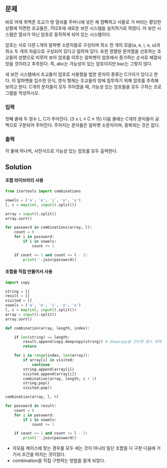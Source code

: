 ## 문제
바로 어제 최백준 조교가 방 열쇠를 주머니에 넣은 채 깜빡하고 서울로 가 버리는 황당한 상황에 직면한 조교들은, 702호에 새로운 보안 시스템을 설치하기로 하였다. 이 보안 시스템은 열쇠가 아닌 암호로 동작하게 되어 있는 시스템이다.

암호는 서로 다른 L개의 알파벳 소문자들로 구성되며 최소 한 개의 모음(a, e, i, o, u)과 최소 두 개의 자음으로 구성되어 있다고 알려져 있다. 또한 정렬된 문자열을 선호하는 조교들의 성향으로 미루어 보아 암호를 이루는 알파벳이 암호에서 증가하는 순서로 배열되었을 것이라고 추측된다. 즉, abc는 가능성이 있는 암호이지만 bac는 그렇지 않다.

새 보안 시스템에서 조교들이 암호로 사용했을 법한 문자의 종류는 C가지가 있다고 한다. 이 알파벳을 입수한 민식, 영식 형제는 조교들의 방에 침투하기 위해 암호를 추측해 보려고 한다. C개의 문자들이 모두 주어졌을 때, 가능성 있는 암호들을 모두 구하는 프로그램을 작성하시오.

### 입력
첫째 줄에 두 정수 L, C가 주어진다. (3 ≤ L ≤ C ≤ 15) 다음 줄에는 C개의 문자들이 공백으로 구분되어 주어진다. 주어지는 문자들은 알파벳 소문자이며, 중복되는 것은 없다.

### 출력
각 줄에 하나씩, 사전식으로 가능성 있는 암호를 모두 출력한다.

## Solution
#### 조합 라이브러리 사용
```python
from itertools import combinations

vowels = ('a', 'e', 'i', 'o', 'u')
l, c = map(int, input().split())

array = input().split()
array.sort()

for password in combinations(array, l):
    count = 0
    for i in password:
        if i in vowels:
            count += 1

    if count >= 1 and count <= l - 2:
        print(''.join(password))
```

#### 조합을 직접 만들어서 사용
```python
import copy

string = []
result = []
visited = []
vowels = ('a', 'e', 'i', 'o', 'u')
l, c = map(int, input().split())
array = input().split()
array.sort()

def combination(array, length, index):

    if len(string) == length:
        result.append(copy.deepcopy(string)) # deepcopy를 안쓰면 함수 밖에서 result 값이 저장되어 있지 않음! 이유는 잘 모르겠다.
        return

    for i in range(index, len(array)):
        if array[i] in visited:
            continue
        string.append(array[i])
        visited.append(array[i])
        combination(array, length, i + 1)
        string.pop()
        visited.pop()

combination(array, l, 0)

for password in result:
    count = 0
    for i in password:
        if i in vowels:
            count += 1

    if count >= 1 and count <= l - 2:
        print(''.join(password))
```
- 자모음 케이스에 맞는 경우를 모두 세는 것이 아니라 일단 조합을 다 구한 다음에 거기서 조건을 따지는 것이었다. 
- combination을 직접 구현하는 방법을 알게 되었다.